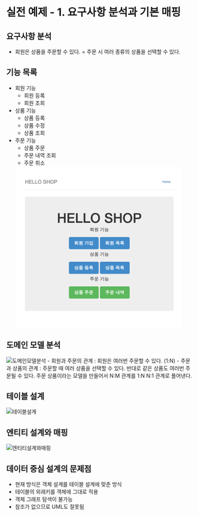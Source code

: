 # 실전 예제 - 1. 요구사항 분석과 기본 매핑

## 요구사항 분석
- 회원은 상품을 주문할 수 있다.
= 주문 시 여러 종류의 상품을 선택할 수 있다.

## 기능 목록
- 회원 기능
    - 회원 등록
    - 회원 조회
- 상품 기능
    - 상품 등록
    - 상품 수정
    - 상품 조회
- 주문 기능
    - 상품 주문
    - 주문 내역 조회
    - 주문 취소
    <img src="./src/main/resources/images/Homepage.PNG" alt="Homepage">

## 도메인 모델 분석
<img src="" alt="도메인모델분석">
- 회원과 주문의 관계 : 회원은 여러번 주문할 수 있다. (1:N)
- 주문과 상품의 관계 : 주문할 때 여러 상품을 선택할 수 있다. 반대로 같은 상품도 여러번 주문될 수 있다. 주문 상품이라는 모델을 만들어서 N:M 관계를 1:N N:1 관계로 풀어낸다.

## 테이블 설계
<img src="" alt="테이블설계">

## 엔티티 설계와 매핑
<img src="" alt="엔티티설계와매핑">

## 데이터 중심 설계의 문제점
- 현재 방식은 객체 설계를 테이블 설계에 맞춘 방식
- 테이블의 외래키를 객체에 그대로 적용
- 객체 그래프 탐색이 불가능
- 참조가 없으므로 UML도 잘못됨

